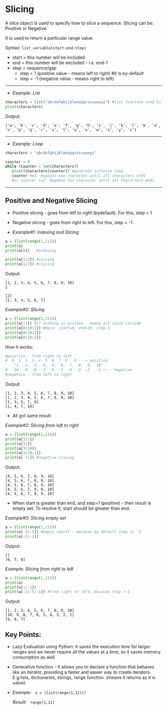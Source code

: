 # Slicing
A slice object is used to specify how to slice a sequence. Slicing can be: Positive or Negative.

It is used to return a particular range value.

Syntax: ```list_variable[start:end:step]```
* start = this number will be included
* end = this number will be excluded - i.e. end-1
* step = sequence/gap
  * step = 1 (positive value - means left to right) #it is by-default
  * step = -1 (negative value - means right to left) 

---

* *Example: List*
```python
characters = list("abcdefghijklmnopqrstuvwxyz") #list function used to convert string into list
print(characters)
```

Output:
```
['a', 'b', 'c', 'd', 'e', 'f', 'g', 'h', 'i', 'j', 'k', 'l', 'm', 'n', 'o', 'p', 'q', 'r', 's', 't', 'u', 'v', 'w', 'x', 'y', 'z']
```
---

* *Example: Loop*
```python
characters = "abcdefghijklmnopqrstuvwxyz"

counter = 0
while (Counter < len(characters))
   print(characters[counter]) #generate infinite loop
   counter +=1  #update one character until all characters ends
   #or counter +=2  #update two character until all characters ends
```

---
## Positive and Negative Slicing
* Positive slicing - goes from left to right (bydefault). For this, step = 1
* Negative slicing - goes from right to left. For this, step = -1.

* *Example#1: Indexing and Slicing*
```python
a = (list(range(1,11)))
print(a)
print(a[0])   #indexing

print(a[1:2]) #slicing
print(a[1:7]) #slicing
```

Output:
```
[1, 2, 3, 4, 5, 6, 7, 8, 9, 10]
1

[2]
[2, 3, 4, 5, 6, 7]
```

*Example#2: Slicing*
```python
a = (list(range(1,11)))
print(a[::]) #if nothing is written - means all value include
print(a[0:10:1]) #Here: start=0, end=10, step-1
print(a[0:10:2]) 
print(a[0:10:3]) 
```

How it works:
```python
#positive - from right to left
#  0  1  2  3  4  5  6  7  8   9 ---> positive  
    "1,  2,  3,  4,  5,  6,  7,  8,  9,  10"
#  -10  -9  -8  -7  -6  -5  -4  -3  -2   -1 <--- negative 
#negative - from left to right
```

Output:
```
[1, 2, 3, 4, 5, 6, 7, 8, 9, 10]
[1, 2, 3, 4, 5, 6, 7, 8, 9, 10]
[1, 3, 5, 7, 9]
[1, 4, 7, 10]
```

* All got same result:

*Example#2: Slicing from left to right*
```python
a = (list(range(1,11)))
print(a[3::]) 
print(a[3:]) 
print(a[3:10]) 
print(a[3:10:1]) 
print(a[-7:]) #negative slicing
```

Output:
```
[4, 5, 6, 7, 8, 9, 10]
[4, 5, 6, 7, 8, 9, 10]
[4, 5, 6, 7, 8, 9, 10]
[4, 5, 6, 7, 8, 9, 10]
[4, 5, 6, 7, 8, 9, 10]
```

* When start is greater than end, and step=1 (positive) - then result is empty set. To resolve it, start should be greater than end. 

*Example#3: Slicing empty set*
```python
a = (list(range(1,11)))
print(a[-2:-5]) #empty result - because by default step is '1'
print(a[-5:-2])
```

Output:
```
[]
[6, 7, 8]
```

*Example: Slicing from right to left*
```python
a = (list(range(1,11)))
print(a)
print(a[::-1])
print(a[-2:-5:-1]) #from right to left, because step =-1
```

Output:
```
[1, 2, 3, 4, 5, 6, 7, 8, 9, 10]
[10, 9, 8, 7, 6, 5, 4, 3, 2, 1]
[9, 8, 7]
```

## Key Points:
* Lazy Evaluation using Python:  It saves the execution time for larger ranges and we never require all the values at a time, so it saves memory consumption as well
* Generative function - It allows you to declare a function that behaves like an iterator, providing a faster and easier way to create iterators. E.g.lists, dictionaries, strings, range function. (means it returns as it is value).

* *Example:* &nbsp; ```a = (list(range(1,11)))```

   *Result*:  &nbsp; ```range(1,11)```